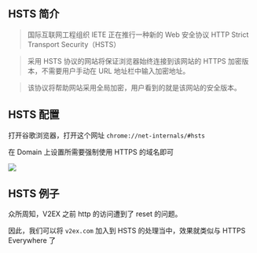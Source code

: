 <!--
Chrome 通过HSTS强制使用 HTTPS
国际互联网工程组织IETE正在推行一种新的Web安全协议HTTP Strict Transport Security（HSTS）
1497685209
-->

## HSTS 简介

> 国际互联网工程组织 IETE 正在推行一种新的 Web 安全协议 HTTP Strict Transport Security（HSTS）

> 采用 HSTS 协议的网站将保证浏览器始终连接到该网站的 HTTPS 加密版本，不需要用户手动在 URL 地址栏中输入加密地址。

> 该协议将帮助网站采用全局加密，用户看到的就是该网站的安全版本。

## HSTS 配置

打开谷歌浏览器，打开这个网址 `chrome://net-internals/#hsts`

在 Domain 上设置所需要强制使用 HTTPS 的域名即可

![](https://vip1.loli.net/2019/12/26/StJulMjI3Lr6gzd.png)

## HSTS 例子

众所周知，V2EX 之前 http 的访问遭到了 reset 的问题。

因此，我们可以将 `v2ex.com` 加入到 HSTS 的处理当中，效果就类似与 HTTPS Everywhere 了
